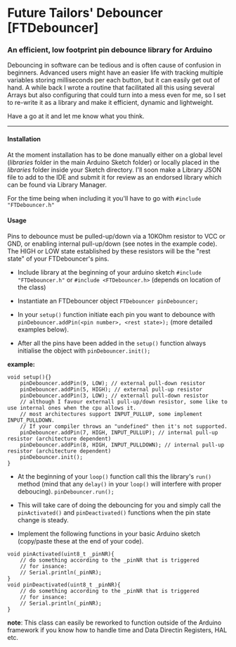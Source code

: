 # Future Tailors' Debouncer [FTDebouncer]
### An efficient, low footprint pin debounce library for Arduino

Debouncing in software can be tedious and is often cause of confusion in beginners.
Advanced users might have an easier life with tracking multiple variables storing milliseconds per each button,
but it can easily get out of hand.
A while back I wrote a routine that facilitated all this using several Arrays but also configuring that could turn into a mess even for me,
so I set to re-write it as a library and make it efficient, dynamic and lightweight.

Have a go at it and let me know what you think.

---
#### Installation
At the moment installation has to be done manually either on a global level (*libraries* folder in the main Arduino Sketch folder) or locally placed in the *libraries* folder inside your Sketch directory.
I'll soon make a Library JSON file to add to the IDE and submit it for review as an endorsed library which can be found via Library Manager.

For the time being when including it you'll have to go with
```#include "FTDebouncer.h"```

#### Usage
Pins to debounce must be pulled-up/down via a 10KOhm resistor to VCC or GND, or enabling internal pull-up/down (see notes in the example code).
The HIGH or LOW state established by these resistors will be the "rest state" of your FTDebouncer's pins.
	
	
* Include library at the beginning of your arduino sketch
```#include "FTDebouncer.h"```
or
```#include <FTDebouncer.h>``` (depends on location of the class)

* Instantiate an FTDebouncer object
```FTDebouncer pinDebouncer;```

* In your ```setup()``` function initiate each pin you want to debounce with
```pinDebouncer.addPin(<pin number>, <rest state>);``` (more detailed examples below).
	
* After all the pins have been added in the ```setup()``` function always initialise the object with
```pinDebouncer.init();```

__example:__
```
void setup(){}
	pinDebouncer.addPin(9, LOW); // external pull-down resistor
	pinDebouncer.addPin(5, HIGH); // external pull-up resistor
	pinDebouncer.addPin(3, LOW); // externall pull-down resistor
	// although I favour externall pull-up/down resistor, some like to use internal ones when the cpu allows it.
	// most architectures support INPUT_PULLUP, some implement INPUT_PULLDOWN.
	// If your compiler throws an "undefined" then it's not supported.
	pinDebouncer.addPin(7, HIGH, INPUT_PULLUP); // internal pull-up resistor (architecture dependent)
	pinDebouncer.addPin(8, HIGH, INPUT_PULLDOWN); // internal pull-up resistor (architecture dependent)
	pinDebouncer.init();
}
```

* At the beginning of your ```loop()``` function call this the library's ```run()``` method (mind that any ```delay()``` in your ```loop()``` will interfere with proper deboucing).
```pinDebouncer.run();```

* This will take care of doing the debouncing for you and simply call the ```pinActivated()``` and ```pinDeactivated()``` functions when the pin state change is steady.

* Implement the following functions in your basic Arduino sketch (copy/paste these at the end of your code).

```
void pinActivated(uint8_t _pinNR){
	// do something according to the _pinNR that is triggered
	// for insance:
	// Serial.println(_pinNR);
}
void pinDeactivated(uint8_t _pinNR){
	// do something according to the _pinNR that is triggered
	// for insance:
	// Serial.println(_pinNR);
}
```
	
__note__: This class can easily be reworked to function outside of the Arduino framework if you know how to handle time and Data Directin Registers, HAL etc.
	